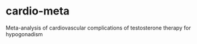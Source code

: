 # cardio-meta
Meta-analysis of cardiovascular complications of testosterone therapy for hypogonadism
